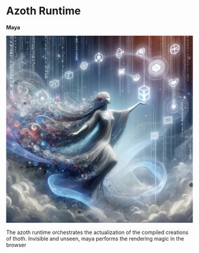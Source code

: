 # Azoth Runtime

**Maya**

<img src="maya.webp" alt="Maya the Azoth Runtime" width="512">

The azoth runtime orchestrates the actualization of the compiled creations of thoth. Invisible and unseen, maya performs the rendering magic in the browser